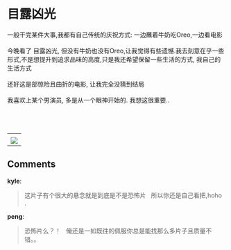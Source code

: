 # 目露凶光

<div id="msgcns!B37A52AAF181A958!898" class="bvMsg"><div>一般干完某件大事,我都有自己传统的庆祝方式: 一边蘸着牛奶吃Oreo,一边看电影</div>
<div> </div>
<div>今晚看了 目露凶光, 但没有牛奶也没有Oreo,让我觉得有些遗憾.我去刻意在乎一些形式,不是想提升到追求品味的高度,只是我还希望保留一些生活的方式, 我自己的生活方式</div>
<div> </div>
<div>还好这是部惊险且曲折的电影, 让我完全没猜到结局</div>
<div> </div>
<div>我喜欢上某个男演员, 多是从一个眼神开始的. 我想这很重要..</div>
<div> </div>
<div> </div>
<div> </div></div><table cellspacing="0" border="0"><tr><td></td></tr><tr><td valign="top"><a href="http://blufiles.storage.live.com/y1pvV5jczNlIlDxls_jooYG9de32yHli284bIfjJ4R_MG6xDkL8SX0RSDg4tYBUf2S-zHzudTys860" target="_blank" rel="WLPP;url=http://blufiles.storage.live.com/y1pvV5jczNlIlDxls_jooYG9de32yHli284bIfjJ4R_MG6xDkL8SX0RSDg4tYBUf2S-zHzudTys860;cnsid=cns&#033;B37A52AAF181A958&#033;899"><img src="http://blufiles.storage.live.com/y1pvV5jczNlIlDxls_jooYG9eheBfdm6xb-78P6hBuVQmlhJcMiBU_fLAz27i_eJe_-bBpA4eOZ63I" border="0" /></a></td></tr></table>

## Comments

**kyle**:
> 这片子有个很大的悬念就是到底是不是恐怖片
 
所以你还是自己看把,hoho
 
.

**peng**:
> 恐怖片么？！ 
 
俺还是一如既往的佩服你总是能找那么多片子且质量不错。。

